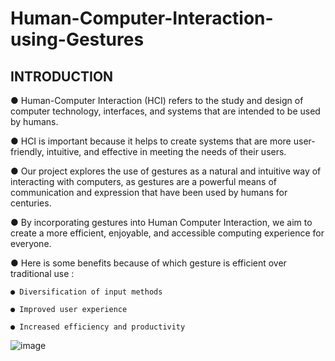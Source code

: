 # Human-Computer-Interaction-using-Gestures

## INTRODUCTION
● Human-Computer Interaction (HCI) refers to the study and design of computer technology, interfaces, and systems that are intended to be used by humans.

● HCI is important because it helps to create systems that are more user-friendly, intuitive, and effective in meeting the needs of their users.

● Our project explores the use of gestures as a natural and intuitive way of interacting with computers, as gestures are a powerful means of communication and expression that have been used by humans for centuries.

● By incorporating gestures into Human Computer Interaction, we aim to create a more efficient, enjoyable, and accessible computing experience for everyone.

● Here is some benefits because of which gesture is efficient over traditional use :

    ● Diversification of input methods
    
    ● Improved user experience
    
    ● Increased efficiency and productivity


![image](https://github.com/adityapandey1111/Human-Computer-Interaction-using-Gestures/assets/114282369/bb7dccfa-754f-47a4-b343-d3e6b9c55340)
